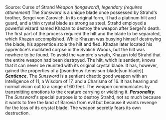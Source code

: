 Source: Curse of Strahd
*Weapon (longsword), legendary (requires attunement)*
The *Sunsword* is a unique blade once possessed by Strahd's brother, Sergei von Zarovich. In its original form, it had a platinum hilt and guard, and a thin crystal blade as strong as steel.
Strahd employed a powerful wizard named Khazan to destroy the weapon after Sergei's death. The first part of the process required the hilt and the blade to be separated, which Khazan accomplished. While Khazan was busying himself destroying the blade, his apprentice stole the hilt and fled. Khazan later located his apprentice's mutilated corpse in the Svalich Woods, but the hilt was nowhere to be found. To avoid the vampire's wrath, Khazan told Strahd that the entire weapon had been destroyed.
The hilt, which is sentient, knows that it can never be reunited with its original crystal blade. It has, however, gained the properties of a [[wondrous-items:sun-blade|sun blade]].
***Sentience.*** The *Sunsword* is a sentient chaotic good weapon with an Intelligence of 11, a Wisdom of 17, and a Charisma of 16. It has hearing and normal vision out to a range of 60 feet. The weapon communicates by transmitting emotions to the creature carrying or wielding it.
***Personality.*** The *Sunsword*'s special purpose is to destroy Strahd, not so much because it wants to free the land of Barovia from evil but because it wants revenge for the loss of its crystal blade. The weapon secretly fears its own destruction.